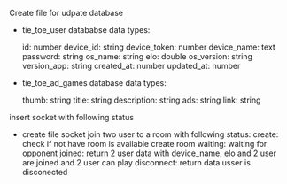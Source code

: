 Create file for udpate database

- tie_toe_user datababse
  data types:

  id: number
  device_id: string
  device_token: number
  device_name: text
  password: string
  os_name: string
  elo: double
  os_version: string
  version_app: string
  created_at: number
  updated_at: number

- tie_toe_ad_games database
  data types:

  thumb: string
  title: string
  description: string
  ads: string
  link: string

insert socket with following status

- create file socket join two user to a room with following status:
  create: check if not have room is available create room
  waiting: waiting for opponent
  joined: return 2 user data with device_name, elo and 2 user are joined and 2 user can play
  disconnect: return data usser is disconected
